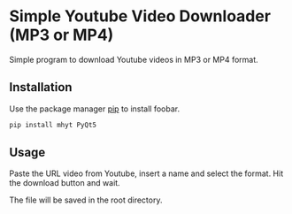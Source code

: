 # Simple Youtube Video Downloader (MP3 or MP4)

Simple program to download Youtube videos in MP3 or MP4 format.

## Installation

Use the package manager [pip](https://pip.pypa.io/en/stable/) to install foobar.

```bash
pip install mhyt PyQt5
```

## Usage

Paste the URL video from Youtube, insert a name and select the format. Hit the download button and wait.

The file will be saved in the root directory.